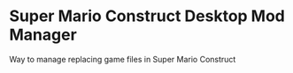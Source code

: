 # Super Mario Construct Desktop Mod Manager
Way to manage replacing game files in Super Mario Construct
